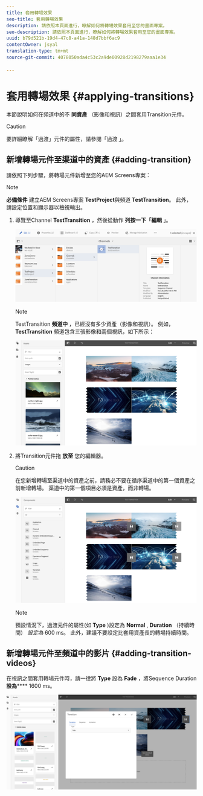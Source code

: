 ```yaml
---
title: 套用轉場效果
seo-title: 套用轉場效果
description: 請依照本頁面進行，瞭解如何將轉場效果套用至您的畫面專案。
seo-description: 請依照本頁面進行，瞭解如何將轉場效果套用至您的畫面專案。
uuid: b79d521b-19d4-47c8-a41a-148d7bbf6ac9
contentOwner: jsyal
translation-type: tm+mt
source-git-commit: 4078050ada4c53c2a9de00928d2198279aaa1e34

---
```



# 套用轉場效果 {#applying-transitions}

本節說明如何在頻道中的不 **同資產** （影像和視訊）之間套用Transition元件。


>[!CAUTION]
>
>要詳細瞭解「過渡」元件的屬性，請參閱「過渡 [」](adding-components-to-a-channel.md#transition)。

## 新增轉場元件至渠道中的資產 {#adding-transition}

請依照下列步驟，將轉場元件新增至您的AEM Screens專案：

>[!NOTE]
>
>**必備條件**
> 建立AEM Screens專案 **TestProject**&#x200B;與頻道 **TestTransition**。 此外，請設定位置和顯示器以檢視輸出。

1. 導覽至Channel **TestTransition** ，然後從動作 **列按一下「編輯** 」。

   ![image1](assets/transitions1.png)

   >[!NOTE]
   >
   >TestTransition **頻道中** ，已經沒有多少資產（影像和視訊）。 例如， **TestTransition** 頻道包含三張影像和兩個視訊，如下所示：

   ![image2](assets/transitions2.png)


1. 將Transition元件拖 **放至** 您的編輯器。
   >[!CAUTION]
   >
   >在您新增轉場至渠道中的資產之前，請務必不要在循序渠道中的第一個資產之前新增轉場。 渠道中的第一個項目必須是資產，而非轉場。

   ![image3](assets/transitions3.png)

   > [!NOTE]
   >
   >預設情況下，過渡元件的屬性(如 **Type** )設定為 **Normal** , **Duration** （持續時間） *設定為* 600 ms。  此外，建議不要設定比套用資產長的轉場持續時間。

## 新增轉場元件至頻道中的影片 {#adding-transition-videos}

在視訊之間套用轉場元件時，請一律將 **Type** 設為 **Fade** ，將Sequence Duration **設為****** 1600 ms。

![image3](assets/transitions4.png)